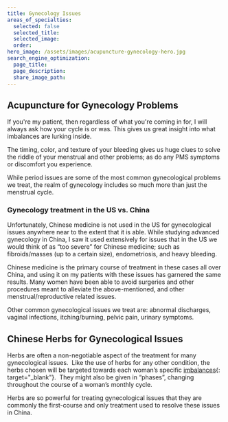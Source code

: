 ```yaml
---
title: Gynecology Issues
areas_of_specialties:
  selected: false
  selected_title:
  selected_image:
  order:
hero_image: /assets/images/acupuncture-gynecology-hero.jpg
search_engine_optimization:
  page_title:
  page_description:
  share_image_path:
---
```


## Acupuncture for Gynecology Problems

If you're my patient, then regardless of what you're coming in for, I will always ask how your cycle is or was. This gives us great insight into what imbalances are lurking inside.

The timing, color, and texture of your bleeding gives us huge clues to solve the riddle of your menstrual and other problems; as do any PMS symptoms or discomfort you experience.

While period issues are some of the most common gynecological problems we treat, the realm of gynecology includes so much more than just the menstrual cycle. 

### Gynecology treatment in the US vs. China

Unfortunately, Chinese medicine is not used in the US for gynecological issues anywhere near to the extent that it is able. While studying advanced gynecology in China, I saw it used extensively for issues that in the US we would think of as “too severe” for Chinese medicine; such as fibroids/masses (up to a certain size), endometriosis, and heavy bleeding.

Chinese medicine is the primary course of treatment in these cases all over China, and using it on my patients with these issues has garnered the same results. Many women have been able to avoid surgeries and other procedures meant to alleviate the above-mentioned, and other menstrual/reproductive related issues.

Other common gynecological issues we treat are: abnormal discharges, vaginal infections, itching/burning, pelvic pain, urinary symptoms.

## Chinese Herbs for Gynecological Issues

Herbs are often a non-negotiable aspect of the treatment for many gynecological issues.  Like the use of herbs for any other condition, the herbs chosen will be targeted towards each woman’s specific [imbalances](/2018/06/30/what-does-balance-actually-mean-in-the-acupuncture-clinic/){: target="_blank"}.  They might also be given in “phases”, changing throughout the course of a woman’s monthly cycle.

Herbs are so powerful for treating gynecological issues that they are commonly the first-course and only treatment used to resolve these issues in China.